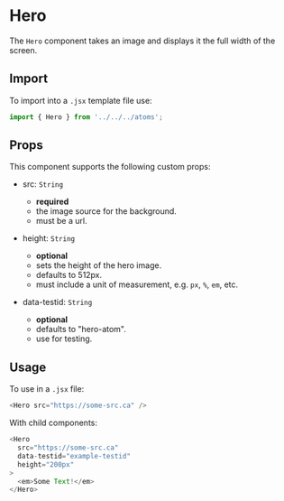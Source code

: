 # Hero

The `Hero` component takes an image and displays it the full width of the screen.

## Import

To import into a `.jsx` template file use:

```js
import { Hero } from '../../../atoms';
```

## Props

This component supports the following custom props:

- src: `String`
  - __required__
  - the image source for the background.
  - must be a url.
  
- height: `String`
  - __optional__
  - sets the height of the hero image.
  - defaults to 512px.
  - must include a unit of measurement, e.g. `px`, `%`, `em`, etc.
  
- data-testid: `String`
  - __optional__
  - defaults to "hero-atom".
  - use for testing.
  
## Usage

To use in a `.jsx` file:

```js
<Hero src="https://some-src.ca" />
```
With child components:
```js
<Hero
  src="https://some-src.ca"
  data-testid="example-testid"
  height="200px"
>
  <em>Some Text!</em>
</Hero>
```

